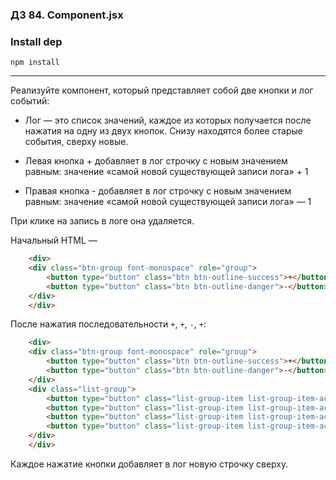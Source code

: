 ### ДЗ 84. Component.jsx

### Install dep

`npm install`

<hr>

Реализуйте компонент, который представляет собой две кнопки и лог событий:

- Лог — это список значений, каждое из которых получается после нажатия на одну из двух кнопок. Снизу находятся более старые события, сверху новые.

- Левая кнопка + добавляет в лог строчку с новым значением равным: значение «самой новой существующей записи лога» + 1

- Правая кнопка - добавляет в лог строчку с новым значением равным: значение «самой новой существующей записи лога» — 1

При клике на запись в логе она удаляется.

Начальный HTML — 

```html
    <div>
    <div class="btn-group font-monospace" role="group">
        <button type="button" class="btn btn-outline-success">+</button>
        <button type="button" class="btn btn-outline-danger">-</button>
    </div>
    </div>
```

После нажатия последовательности `+`, `+`, `-`, `+`:  

```html
    <div>
    <div class="btn-group font-monospace" role="group">
        <button type="button" class="btn btn-outline-success">+</button>
        <button type="button" class="btn btn-outline-danger">-</button>
    </div>
    <div class="list-group">
        <button type="button" class="list-group-item list-group-item-action">2</button>
        <button type="button" class="list-group-item list-group-item-action">1</button>
        <button type="button" class="list-group-item list-group-item-action">2</button>
        <button type="button" class="list-group-item list-group-item-action">1</button>
    </div>
    </div>
``` 

Каждое нажатие кнопки добавляет в лог новую строчку сверху.
